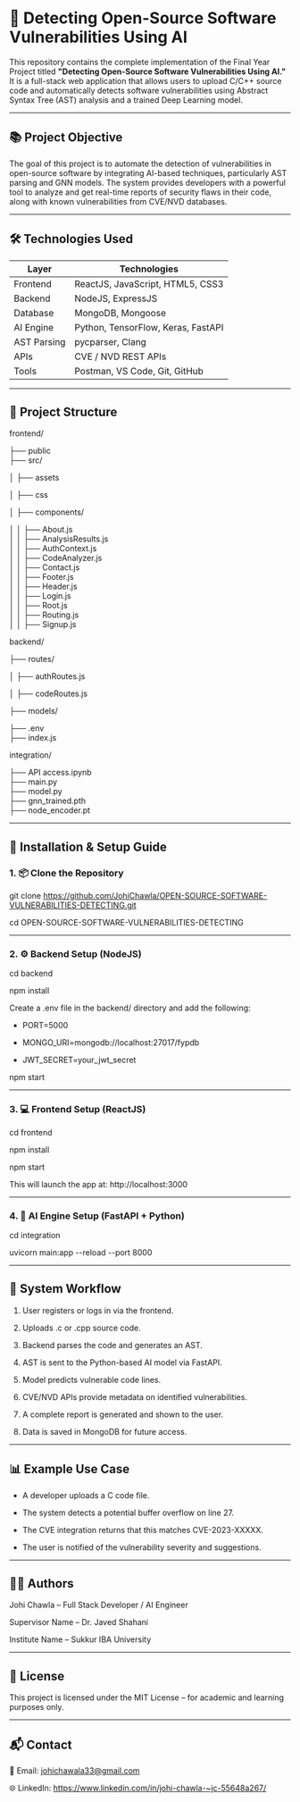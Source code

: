 # 🔐 Detecting Open-Source Software Vulnerabilities Using AI

This repository contains the complete implementation of the Final Year Project titled **"Detecting Open-Source Software Vulnerabilities Using AI."** It is a full-stack web application that allows users to upload C/C++ source code and automatically detects software vulnerabilities using Abstract Syntax Tree (AST) analysis and a trained Deep Learning model.

---

## 📚 Project Objective

The goal of this project is to automate the detection of vulnerabilities in open-source software by integrating AI-based techniques, particularly AST parsing and GNN models. The system provides developers with a powerful tool to analyze and get real-time reports of security flaws in their code, along with known vulnerabilities from CVE/NVD databases.

---

## 🛠️ Technologies Used

| Layer          | Technologies                             |
|----------------|-------------------------------------------|
| Frontend       | ReactJS, JavaScript, HTML5, CSS3          |
| Backend        | NodeJS, ExpressJS                         |
| Database       | MongoDB, Mongoose                         |
| AI Engine      | Python, TensorFlow, Keras, FastAPI        |
| AST Parsing    | pycparser, Clang                          |
| APIs           | CVE / NVD REST APIs                       |
| Tools          | Postman, VS Code, Git, GitHub             |

---

## 📁 Project Structure


frontend/

├── public       
├── src/    

│   ├── assets

│   ├── css

│   ├── components/

│   │   ├── About.js  
│   │   ├── AnalysisResults.js  
│   │   ├── AuthContext.js  
│   │   ├── CodeAnalyzer.js  
│   │   ├── Contact.js  
│   │   ├── Footer.js  
│   │   ├── Header.js  
│   │   ├── Login.js  
│   │   ├── Root.js  
│   │   ├── Routing.js  
│   │   ├── Signup.js  

backend/

├── routes/ 

│   ├── authRoutes.js

│   ├── codeRoutes.js

├── models/

├── .env              
├── index.js      

integration/

├── API access.ipynb            
├── main.py                     
├── model.py                   
├── gnn_trained.pth           
├── node_encoder.pt            

---

## 🚀 Installation & Setup Guide

### 1. 📦 Clone the Repository

git clone https://github.com/JohiChawla/OPEN-SOURCE-SOFTWARE-VULNERABILITIES-DETECTING.git

cd OPEN-SOURCE-SOFTWARE-VULNERABILITIES-DETECTING

---
### 2. ⚙️ Backend Setup (NodeJS)

cd backend

npm install

Create a .env file in the backend/ directory and add the following:

- PORT=5000

- MONGO_URI=mongodb://localhost:27017/fypdb

- JWT_SECRET=your_jwt_secret

npm start

---

### 3. 💻 Frontend Setup (ReactJS)

cd frontend

npm install

npm start

This will launch the app at: http://localhost:3000

---

### 4. 🤖 AI Engine Setup (FastAPI + Python)

cd integration

uvicorn main:app --reload --port 8000

---

## 🔄 System Workflow

1. User registers or logs in via the frontend.

2. Uploads .c or .cpp source code.

3. Backend parses the code and generates an AST.

4. AST is sent to the Python-based AI model via FastAPI.

5. Model predicts vulnerable code lines.

6. CVE/NVD APIs provide metadata on identified vulnerabilities.

7. A complete report is generated and shown to the user.

8. Data is saved in MongoDB for future access.

---

## 📊 Example Use Case

- A developer uploads a C code file.

- The system detects a potential buffer overflow on line 27.

- The CVE integration returns that this matches CVE-2023-XXXXX.

- The user is notified of the vulnerability severity and suggestions.

---

## 👨‍🎓 Authors

Johi Chawla – Full Stack Developer / AI Engineer

Supervisor Name – Dr. Javed Shahani

Institute Name – Sukkur IBA University

---
## 🧾 License

This project is licensed under the MIT License – for academic and learning purposes only.

---
## 📬 Contact
📧 Email: johichawala33@gmail.com

🌐 LinkedIn: https://www.linkedin.com/in/johi-chawla-~jc-55648a267/




